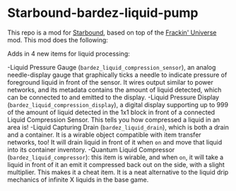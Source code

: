 # Starbound-bardez-liquid-pump

This repo is a mod for [Starbound](https://playstarbound.com/), based on top of the
[Frackin' Universe](https://steamcommunity.com/sharedfiles/filedetails/?id=729480149) mod. This mod does the following:

Adds in 4 new items for liquid processing:

  -Liquid Pressure Gauge (`bardez_liquid_compression_sensor`), an analog needle-display gauge that graphically ticks a needle to indicate pressure of foreground
liquid in front of the sensor. It wires output similar to power networks, and its metadata contains the amount of liquid detected, 
which can be connected to and emitted to the display.
  -Liquid Pressure Display (`bardez_liquid_compression_display`), a digital display supporting up to 999 of the amount of liquid detected in the 1x1 block
in front of a connected Liquid Compression Sensor. This tells you how compressed a liquid in an area is!
  -Liquid Capturing Drain (`bardez_liquid_drain`), which is both a drain and a container. It is a wirable object compatible with item transfer networks, too!
It will drain liquid in front of it when `on` and move that liquid into its container inventory.
  -Quantum Liquid Compressor (`bardez_liquid_compressor`): this item is wirable, and when `on`, it will take a liquid in front of it an emit it
compressed back out on the side, with a slight multiplier. This makes it a cheat item. It is a neat alternative to the liquid drip mechanics of
infinite X liquids in the base game.
